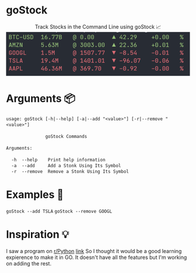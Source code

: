 # goStock
<p align='center'>
  Track Stocks in the Command Line using goStock 📈<br>
  <img src='https://github.com/RustyBalboadev/goStock/blob/master/goStock.png'>
</p>

# Arguments 📦
```
usage: goStock [-h|--help] [-a|--add "<value>"] [-r|--remove "<value>"]

               goStock Commands

Arguments:

  -h  --help    Print help information
  -a  --add     Add a Stonk Using Its Symbol
  -r  --remove  Remove a Stonk Using Its Symbol
```

# Examples 🧠
``goStock --add TSLA``
``goStock --remove GOOGL``

# Inspiration 💡
I saw a program on [r/Python](https://reddit.com/r/python) [link](https://github.com/jkwill87/stonky) So I thought it would be a good learning expierence to make it in GO. It doesn't have all the features but I'm working on adding the rest. 
